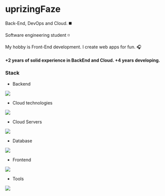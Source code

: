 <h1 align="left">uprizingFaze</h1>


<p aling="left">Back-End, DevOps and Cloud. ◼️</p>
<p aling="left">Software engineering student ◽️ </p>  
<p aling="left">My hobby is Front-End development. I create web apps for fun. 🎧</p>
<h4 aling="left">+2 years of solid experience in BackEnd and Cloud. +4 years developing.</h4>

<h3 align="left">Stack</h3>

- Backend
<p align="left">
  <a href="https://github.com/syvixor/skills-icons">
    <img src="https://skills-icons.vercel.app/api/icons?i=ts,go,bun,py,java,nodejs,jest" />
  </a>
</p>

- Cloud technologies
<p align="left">
  <a href="https://github.com/syvixor/skills-icons">
    <img src="https://skills-icons.vercel.app/api/icons?i=docker,kubernetes,terraform,jenkins" />
  </a>
</p>

- Cloud Servers
<p align="left">
  <div >
    <img src="https://skills-icons.vercel.app/api/icons?i=aws,vercel,supabase,azure" />
  </div>
</p>

- Database
<p align="left">
  <a href="https://github.com/syvixor/skills-icons">
    <img src="https://skills-icons.vercel.app/api/icons?i=postgresql,mongodb,redis" />
  </a>
</p>

- Frontend
<p align="left">
  <a href="https://github.com/syvixor/skills-icons">
    <img src="https://skills-icons.vercel.app/api/icons?i=nextjs,tailwind" />
  </a>
</p>

- Tools
<p align="left">
  <a href="https://github.com/syvixor/skills-icons">
    <img src="https://skills-icons.vercel.app/api/icons?i=git,github,postman,figma,githubactions" />
  </a>
</p>
